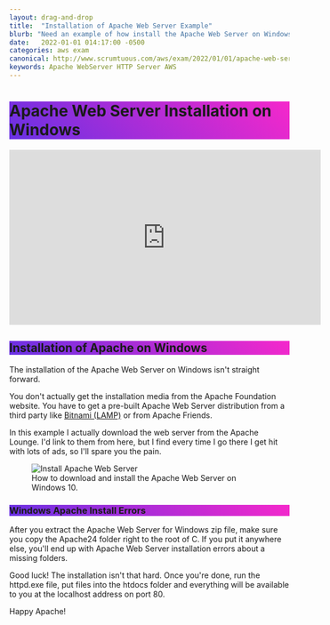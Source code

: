 ```yaml
---
layout: drag-and-drop
title:  "Installation of Apache Web Server Example"
blurb: "Need an example of how install the Apache Web Server on Windows? This quick tutorial will get Apache installed in a hurry!"
date:   2022-01-01 014:17:00 -0500
categories: aws exam
canonical: http://www.scrumtuous.com/aws/exam/2022/01/01/apache-web-server-installation-windows.html
keywords: Apache WebServer HTTP Server AWS
---
```

<h1 class="btn btn-primary btn-sm " style="background: linear-gradient(45deg, #6831e3, #f528cb);">Apache Web Server Installation on Windows</h1>
			
<div class="embed-responsive embed-responsive-16by9">
<iframe width="560" height="315" src="https://www.youtube.com/embed/tYPQFztqV4I" frameborder="0" allow="accelerometer; autoplay; clipboard-write; encrypted-media; gyroscope; picture-in-picture" allowfullscreen=""></iframe>
</div>

<h2 class="btn btn-primary btn-sm " style="background: linear-gradient(45deg, #6831e3, #f528cb);">Installation of Apache on Windows</h2>

The installation of the Apache Web Server on Windows isn't straight forward.

You don't actually get the installation media from the Apache Foundation website. You have to get a pre-built Apache Web Server distribution from a third party like <a href="https://bitnami.com/stack/lamp">Bitnami (LAMP)</a> or from Apache Friends. 

In this example I actually download the web server from the Apache Lounge. I'd link to them from here, but I find every time I go there I get hit with lots of ads, so I'll spare you the pain.

<figure class="figure">
  <img src="https://www.wikihow.com/images/thumb/9/9a/Install-the-Apache-Web-Server-on-a-Windows-PC-Step-1.jpg/v4-460px-Install-the-Apache-Web-Server-on-a-Windows-PC-Step-1.jpg.webp" alt="Install Apache Web Server" class="img-fluid mx-auto d-block img-thumbnail rounded ">
  <figcaption class="figure-caption">How to download and install the Apache Web Server on Windows 10.</figcaption>
</figure>

<h3 class="btn btn-primary btn-sm " style="background: linear-gradient(45deg, #6831e3, #f528cb);">Windows Apache Install Errors</h3>

After you extract the Apache Web Server for Windows zip file, make sure you copy the Apache24 folder right to the root of C. If you put it anywhere else, you'll end up with Apache Web Server installation errors about a missing folders.

Good luck! The installation isn't that hard. Once you're done, run the httpd.exe file, put files into the htdocs folder and everything will be available to you at the localhost address on port 80.

Happy Apache!